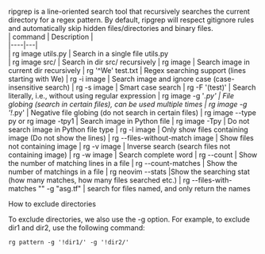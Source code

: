ripgrep is a line-oriented search tool that recursively searches the current directory for a regex pattern. By default, ripgrep will respect gitignore rules and automatically skip hidden files/directories and binary files.  
| command | Description |  
|----|---|  
| rg image utils.py	| Search in a single file utils.py  
| rg image src/	| Search in dir src/ recursively
| rg image | Search image in current dir recursively
| rg '^We' test.txt	| Regex searching support (lines starting with We)
| rg -i image	| Search image and ignore case (case-insensitive search)
| rg -s image	| Smart case search
| rg -F '(test)'	| Search literally, i.e., without using regular expression
| rg image -g '*.py'	| File globing (search in certain files), can be used multiple times
| rg image -g '!*.py'	| Negative file globing (do not search in certain files)
| rg image --type py or rg image -tpy1	| Search image in Python file
| rg image -Tpy	| Do not search image in Python file type
| rg -l image	| Only show files containing image (Do not show the lines)
| rg --files-without-match image	| Show files not containing image
| rg -v image	| Inverse search (search files not containing image)
| rg -w image	| Search complete word
| rg --count	| Show the number of matching lines in a file
| rg --count-matches	| Show the number of matchings in a file
| rg neovim --stats	|Show the searching stat (how many matches, how many files searched etc.)
| rg --files-with-matches "" -g "asg.tf" | search for files named, and only return the names 

How to exclude directories

To exclude directories, we also use the -g option. For example, to exclude dir1 and dir2, use the following command:  
```
rg pattern -g '!dir1/' -g '!dir2/'
```

